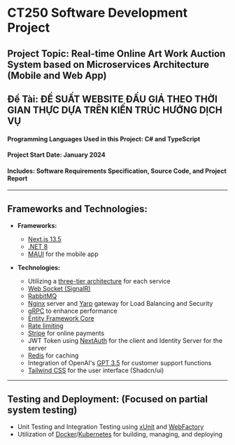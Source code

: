 # CT250 Software Development Project

## Project Topic: **Real-time Online Art Work Auction System based on Microservices Architecture (Mobile and Web App)**
## Đề Tài: **ĐỀ SUẤT WEBSITE ĐẤU GIÁ THEO THỜI GIAN THỰC DỰA TRÊN KIẾN TRÚC HƯỚNG DỊCH VỤ**

#### Programming Languages Used in this Project: C# and TypeScript

#### Project Start Date: January 2024

#### Includes: Software Requirements Specification, Source Code, and Project Report

---

## Frameworks and Technologies:

- **Frameworks:**
  - [Next.js 13.5](https://nextjs.org/)
  - [.NET 8](https://dotnet.microsoft.com/)
  - [MAUI](https://github.com/dotnet/maui) for the mobile app

- **Technologies:**
  - Utilizing a [three-tier architecture](https://www.ibm.com/topics/three-tier-architecture) for each service
  - [Web Socket (SignalR)](https://dotnet.microsoft.com/apps/aspnet/real-time)
  - [RabbitMQ](https://www.rabbitmq.com/)
  - [Nginx](https://nginx.org/) server and [Yarp](https://github.com/microsoft/reverse-proxy) gateway for Load Balancing and Security
  - [gRPC](https://grpc.io/) to enhance performance
  - [Entity Framework Core](https://docs.microsoft.com/en-us/ef/core/)
  - [Rate limiting](https://learn.microsoft.com/en-us/aspnet/core/performance/rate-limit?view=aspnetcore-8.0)
  - [Stripe](https://stripe.com/) for online payments
  - JWT Token using [NextAuth](https://next-auth.js.org/) for the client and Identity Server for the server
  - [Redis](https://redis.io/) for caching
  - Integration of OpenAI's [GPT 3.5](https://openai.com/) for customer support functions
  - [Tailwind CSS](https://tailwindcss.com/) for the user interface (Shadcn/ui)

---

## Testing and Deployment: (Focused on partial system testing)

- Unit Testing and Integration Testing using [xUnit](https://xunit.net/) and [WebFactory](https://learn.microsoft.com/en-us/aspnet/core/test/integration-tests?view=aspnetcore-7.0)
- Utilization of [Docker](https://www.docker.com/)/[Kubernetes](https://kubernetes.io/) for building, managing, and deploying
